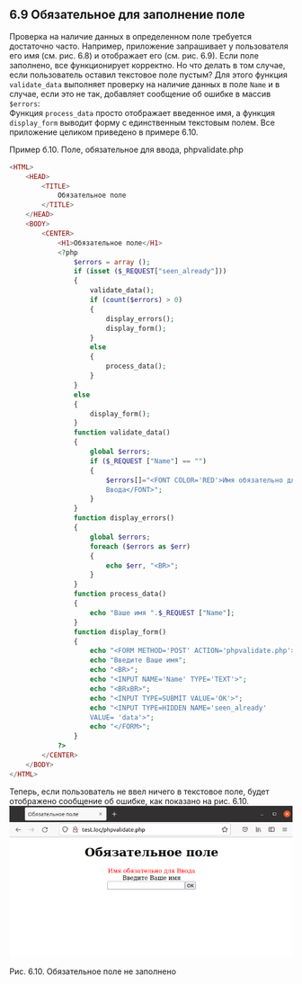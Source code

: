 ## 6.9 Обязательное для заполнение поле 
Проверка на наличие данных в определенном поле требуется достаточно часто. Например, приложение запрашивает у пользователя его имя (см. рис. 6.8) и отображает его (см. рис. 6.9). Если поле заполнено, все функционирует корректно. Но что делать в том случае, если пользователь оставил текстовое поле пустым? Для этого функция `validate_data` выполняет проверку на наличие данных в поле `Name` и в случае, если это не так, добавляет сообщение об ошибке
в массив `$errors`:  
Функция `process_data` просто отображает введенное имя, а функция `display_form` выводит форму с единственным текстовым полем. Все приложение целиком приведено в примере 6.10.

Пример б.10. Поле, обязательное для ввода, phpvalidate.php  
```php
<HTML>
    <HEAD>
        <TITLE>
            Oбязательное поле
        </TITLE>
    </HEAD>
    <BODY>
        <CENTER>
            <H1>Oбязательное поле</H1>
            <?php
                $errors = array ();
                if (isset ($_REQUEST["seen_already"]))
                {
                    validate_data();
                    if (count($errors) > 0)
                    {
                        display_errors();
                        display_form();
                    }
                    else
                    {
                        process_data();
                    }
                }
                else
                {
                    display_form();
                }
                function validate_data()
                {
                    global $errors;
                    if ($_REQUEST ["Name"] == "")
                    {
                        $errors[]="<FONT COLOR='RED'>Имя обязательно для
                        Ввода</FONT>";
                    }
                }
                function display_errors()
                {
                    global $errors;
                    foreach ($errors as $err)
                    {
                        echo $err, "<BR>";
                    }
                }
                function process_data()
                {
                    echo "Ваше имя ".$_REQUEST ["Name"];
                }
                function display_form()
                {
                    echo "<FORM METHOD='POST' ACTION='phpvalidate.php'>";
                    echo "Введите Ваше имя";
                    echo "<BR>";
                    echo "<INPUT NAME='Name' TYPE='TEXT'>";
                    echo "<BRxBR>";
                    echo "<INPUT TYPE=SUBMIT VALUE='OK'>";
                    echo "<INPUT TYPE=HIDDEN NAME='seen_already'
                    VALUE= 'data'>";
                    echo "</FORM>";
                }
            ?>
        </CENTER>
    </BODY>
</HTML>
```  
Теперь, если пользователь не ввел ничего в текстовое поле, будет отображено сообщение об ошибке, как показано на рис. 6.10.  
![Обязательное для заполнение поле](images/obyazatelnoe-dlya-zapolnenie-pole.png)  

Рис. 6.10. Обязательное поле не заполнено

